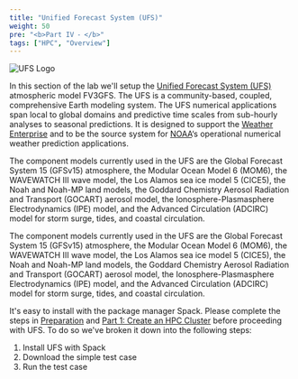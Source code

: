 ```yaml
---
title: "Unified Forecast System (UFS)"
weight: 50
pre: "<b>Part IV ⁃ </b>"
tags: ["HPC", "Overview"]
---
```


![UFS Logo](/images/ufs/logo.png)

In this section of the lab we'll setup the [Unified Forecast System (UFS)](https://ufscommunity.org/) atmospheric model FV3GFS. The UFS is a community-based, coupled, comprehensive Earth modeling system. The UFS numerical applications span local to global domains and predictive time scales from sub-hourly analyses to seasonal predictions. It is designed to support the [Weather Enterprise](https://www.weather.gov/about/weather-enterprise) and to be the source system for [NOAA](https://www.noaa.gov/)‘s operational numerical weather prediction applications.

The component models currently used in the UFS are the Global Forecast System 15 (GFSv15) atmosphere, the Modular Ocean Model 6 (MOM6), the WAVEWATCH III wave model, the Los Alamos sea ice model 5 (CICE5), the Noah and Noah-MP land models, the Goddard Chemistry Aerosol Radiation and Transport (GOCART) aerosol model, the Ionosphere-Plasmasphere Electrodynamics (IPE) model, and the Advanced Circulation (ADCIRC) model for storm surge, tides, and coastal circulation.

The component models currently used in the UFS are the Global Forecast System 15 (GFSv15) atmosphere, the Modular Ocean Model 6 (MOM6), the WAVEWATCH III wave model, the Los Alamos sea ice model 5 (CICE5), the Noah and Noah-MP land models, the Goddard Chemistry Aerosol Radiation and Transport (GOCART) aerosol model, the Ionosphere-Plasmasphere Electrodynamics (IPE) model, and the Advanced Circulation (ADCIRC) model for storm surge, tides, and coastal circulation.

It's easy to install with the package manager Spack. Please complete the steps in [Preparation](/01-aws-getting-started.html) and
[Part 1: Create an HPC Cluster](02-cluster.html) before proceeding with UFS.
To do so we've broken it down into the following steps:

1. Install UFS with Spack
2. Download the simple test case
3. Run the test case
